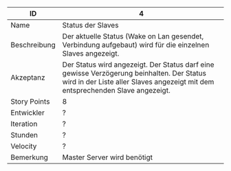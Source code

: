 | ID         |4|
|------------|-|
|Name        |Status der Slaves|
|Beschreibung|Der aktuelle Status (Wake on Lan gesendet, Verbindung aufgebaut) wird für die einzelnen Slaves angezeigt.|
|Akzeptanz   |Der Status wird angezeigt. Der Status darf eine gewisse Verzögerung beinhalten. Der Status wird in der Liste aller Slaves angezeigt mit dem entsprechenden Slave angezeigt.|
|Story Points|8|
|Entwickler  |?|
|Iteration   |?|
|Stunden     |?|
|Velocity    |?|
|Bemerkung   |Master Server wird benötigt|
